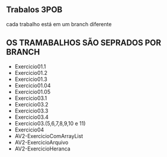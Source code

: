 ## Trabalos 3POB
cada trabalho está em um branch diferente

## OS TRAMABALHOS SÃO SEPRADOS POR BRANCH
- Exercicio01.1
- Exercicio01.2
- Exercicio01.3
- Exercicio01.04
- Exercicio01.05
- Exercicio03.1
- Exercicio03.2
- Exercicio03.3
- Exercicio03.4
- Exercicio03.(5,6,7,8,9,10 e 11)
- Exercicio04
- AV2-ExercicioComArrayList
- AV2-ExercicioArquivo
- AV2-ExercicioHeranca
